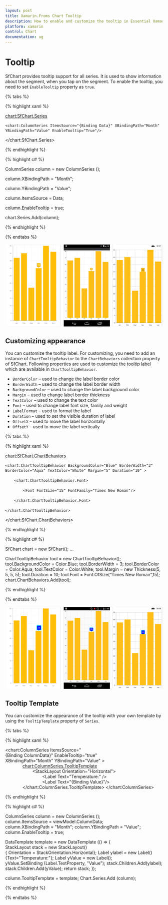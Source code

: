 ```yaml
---
layout: post
title: Xamarin.Froms Chart Tooltip
description: How to enable and customize the tooltip in Essential Xamarin.Forms Chart
platform: xamarin
control: Chart
documentation: ug
---
```


# Tooltip

SfChart provides tooltip support for all series. It is used to show information about the segment, when you tap on the segment. To enable the tooltip, you need to set `EnableTooltip` property as `true`.

{% tabs %} 

{% highlight xaml %}

<chart:SfChart.Series>

	<chart:ColumnSeries ItemsSource="{Binding Data}" XBindingPath="Month" YBindingPath="Value" EnableTooltip="True"/>

</chart:SfChart.Series>

{% endhighlight %}

{% highlight c# %}

ColumnSeries column = new ColumnSeries ();

column.XBindingPath = "Month";

column.YBindingPath = "Value";

column.ItemsSource = Data;

column.EnableTooltip = true;

chart.Series.Add(column);	

{% endhighlight %}

{% endtabs %}

![](tooltip_images/tooltip1.png)

## Customizing appearance

You can customize the tooltip label. For customizing, you need to add an instance of `ChartTooltipBehavior` to the `ChartBehaviors` collection property of SfChart. Following properties are used to customize the tooltip label which are available in `ChartTooltipBehavior`.

* `BorderColor` – used to change the label border color
* `BorderWidth` – used to change the label border width
* `BackgroundColor` – used to change the label background color
* `Margin` – used to change label border thickness
* `TextColor` – used to change the text color
* `Font` – used to change label font size, family and weight
* `LabelFormat` – used to format the label
* `Duration` – used to set the visible duration of label
* `OffsetX` – used to move the label horizontally
* `OffsetY` – used to move the label vertically

{% tabs %} 

{% highlight xaml %}

<chart:SfChart.ChartBehaviors>

	<chart:ChartTooltipBehavior BackgroundColor="Blue" BorderWidth="3" BorderColor="Aqua" TextColor="White" Margin="5" Duration="10" >

		<chart:ChartTooltipBehavior.Font>

			<Font FontSize="15" FontFamily="Times New Roman"/>

		</chart:ChartTooltipBehavior.Font>

	</chart:ChartTooltipBehavior>

</chart:SfChart.ChartBehaviors>


{% endhighlight %}

{% highlight c# %}

SfChart chart = new SfChart();
...

ChartTooltipBehavior tool = new ChartTooltipBehavior();
tool.BackgroundColor = Color.Blue;
tool.BorderWidth = 3;
tool.BorderColor = Color.Aqua;
tool.TextColor = Color.White;
tool.Margin = new Thickness(5, 5, 5, 5);
tool.Duration = 10;
tool.Font = Font.OfSize(“Times New Roman”,15);	
chart.ChartBehaviors.Add(tool);

{% endhighlight %}

{% endtabs %}

![](tooltip_images/tooltip2.png)

## Tooltip Template

You can customize the appearance of the tooltip with your own template by using the `TooltipTemplate` property of `Series`.

{% tabs %} 

{% highlight xaml %}

<chart:ColumnSeries ItemsSource="{Binding ColumnData}" EnableTooltip="true" 
XBindingPath="Month" YBindingPath="Value" >
              <chart:ColumnSeries.TooltipTemplate>
                  <DataTemplate>
                      <StackLayout Orientation="Horizontal">
                              <Label Text="Temperature:" />
                              <Label Text="{Binding Value}"/>
                      </StackLayout>
                  </DataTemplate>
              </chart:ColumnSeries.TooltipTemplate>
</chart:ColumnSeries>


{% endhighlight %}

{% highlight c# %}

ColumnSeries column = new ColumnSeries (); 
column.ItemsSource = viewModel.ColumnData;
column.XBindingPath = "Month";
column.YBindingPath = "Value";
column.EnableTooltip = true;

DataTemplate template = new DataTemplate (() => {
StackLayout stack = new StackLayout(){ Orientation = StackOrientation.Horizontal};
Label ylabel = new Label(){Text="Temperature:"};
Label yValue = new Label();
yValue.SetBinding (Label.TextProperty, "Value");
stack.Children.Add(ylabel);
stack.Children.Add(yValue);
return stack;
});

column.TooltipTemplate = template;
Chart.Series.Add (column);

{% endhighlight %}

{% endtabs %}

